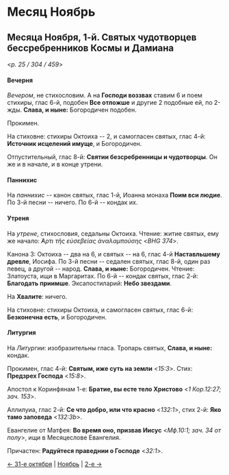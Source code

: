 
# Месяц Ноябрь

## Месяца Ноября, 1-й. Святых чудотворцев бессребренников Космы и Дамиана  

<*p. 25 / 304 / 459*>

#### Вечерня

*Вечером*, не стихословим. А на **Господи воззвах** ставим 6 и поем стихиры, глас 6-й, 
подобен **Все отложше** и другие 2 подобные ей, по 2-жды. **Слава, и ныне:** Богородичен подобен. 

Прокимен. 

На стиховне: стихиры Октоиха -- 2, и самогласен святых, глас 4-й: **Источник исцелений имуще**, 
и Богородичен.

Отпустительный, глас 8-й: **Святии безсребренницы и чудотворцы**. 
Он же и в начале, и в конце утрени. 

#### Паннихис

На *паннихис* -- канон святых, глас 1-й, Иоанна монаха **Поим вси людие**. 
По 3-й песни -- ничего. 
По 6-й -- кондак их. 

#### Утреня

На *утрене*, стихословия, седальны Октоиха. Чтение: житие святых, ему же начало: 
*̓́Αρτι τῆς εὐσεβείας ἀναλαμπούσης* <*BHG 374*>. 

Канона 3: Октоиха -- два на 6, и святых -- на 6, глас 4-й **Наставльшему древле**, Иосифа. 
По 3-й песни -- седален святых, глас 8-й, один раз певец, а другой -- народ. **Слава, и ныне:** Богородичен. 
Чтение: Златоуста, ищи в Маргаритах. 
По 6-й -- кондак святых, глас 2-й: **Благодать приимше**. 
Эксапостиларий: **Небо звездами**. 

На **Хвалите**: ничего. 

На стиховне: стихиры Октоиха, и самогласен святых, глас 6-й: **Безконечна есть**, и Богородичен.  

#### Литургия

На *Литургии*: изобразительны гласа. 
Тропарь святых, **Слава, и ныне:** кондак. 

Прокимен, глас 4-й: **Святым, иже суть на земли** <*15:3*>. Стих: **Предзрех Господа** <*15:8*>. 

Апостол к Коринфянам 1-е: **Братие, вы есте тело Христово** <*1 Кор.12:27; зач. 153*>. 

Аллилуиа, глас 2-й: **Се что добро, или что красно** <*132:1*>, стих 2-й: **Яко тамо заповеда** <*132:3b*>. 

Евангелие от Матфея: **Во время оно, призвав Иисус** <*Мф.10:1; зач. 34 от полу*>, ищи в Месяцеслове Евангелия.

Причастен: **Радуйтеся праведнии о Господе** <*32:1*>. 

[← 31-е октября](../10_october/10_31_EUR.ru.md) | [Ноябрь](README.md#1-й) | [2-е →](11_02_EUR.ru.md)
